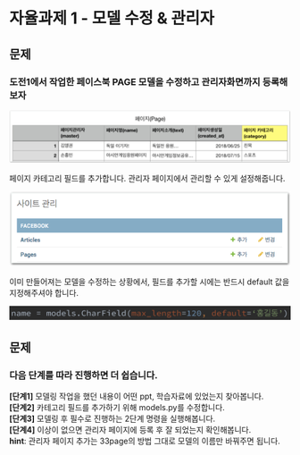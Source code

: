 # 자율과제 1 - 모델 수정 & 관리자

## 문제

### 도전1에서 작업한 페이스북 PAGE 모델을 수정하고 관리자화면까지 등록해보자

![](../../.gitbook/assets/image%20%28182%29.png)

페이지 카테고리 필드를 추가합니다. 관리자 페이지에서 관리할 수 있게 설정해줍니다.

![](../../.gitbook/assets/image%20%28152%29.png)

이미 만들어져는 모델을 수정하는 상황에서, 필드를 추가할 시에는 반드시 default 값을 지정해주셔야 합니다.

![&#xC608;&#xC81C;](../../.gitbook/assets/image%20%28113%29.png)

## 문제

### 다음 단계를 따라 진행하면 더 쉽습니다.

**\[단계1\]** 모델링 작업을 했던 내용이 어떤 ppt, 학습자료에 있었는지 찾아봅니다.  
**\[단계2\]** 카테고리 필드를 추가하기 위해 models.py를 수정합니다.  
**\[단계3\]** 모델링 후 필수로 진행하는 2단계 명령을 실행해봅니다.  
**\[단계4\]** 이상이 없으면 관리자 페이지에 등록 후 잘 되었는지 확인해봅니다.  
**hint**: 관리자 페이지 추가는 33page의 방법 그대로 모델의 이름만 바꿔주면 됩니다.

